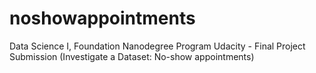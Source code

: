 # noshowappointments
Data Science I, Foundation Nanodegree Program Udacity - Final Project Submission (Investigate a Dataset: No-show appointments) 
